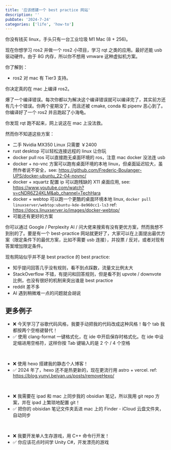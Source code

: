 ```yaml
---
title: '应该搭建一个 best practice 网站'
description: ''
pubDate: '2024-7-24'
categories: ['life', 'how-to']
---
```


你没有钱买 linux，手头只有一台工业垃圾 M1 Mac (8 + 256)。

现在你想学习 ros2 并做一个 ros2 小项目，学习 rqt 之类的应用。最好还能 usb 驱动硬件。由于 8G 内存，所以你不想用 vmware 这种虚拟机方案。

你了解到：

- ros2 对 mac 有 Tier3 支持。

你决定真的在 mac 上编译 ros2。

爆了一个编译错误。每次你都以为解决这个编译错误就可以编译完了，其实前方还有几十个错误。你两个星期没了，而且还被 cmake, conda 和 pipenv 恶心到了。你编译好了一个 ros2 并且跑起了小海龟。

你发现 rqt 跑不起来，网上说这在 mac 上没法救。

然而你不知道这些方案：

- 二手 Nvidia MX350 Linux 只需要 ￥2400
- rust desktop 可以轻松连接远程的 linux 让你玩
- docker pull ros 可以直接跑无桌面环境的 ros，注意 mac docker 没法连 usb
- docker + no-vnc 方案可以跑有桌面环境的本地 linux，但桌面延迟较大，虽然作者说不安全，see: https://github.com/Frederic-Boulanger-UPS/docker-ubuntu_22-04-novnc/
- docker + xquartz 配置 ip 可以跑残缺的 X11 桌面应用, see: https://www.youtube.com/watch?v=cNDR6Z24KLM&ab_channel=TechHara
- docker + webtop 可以跑一个更酷的桌面环境本地 linux, `docker pull linuxserver/webtop:ubuntu-kde-8e960cc1-ls3` ref: https://docs.linuxserver.io/images/docker-webtop/
- 可能还有更好的方案

你可以通过 Google / Perplexity AI / 问大佬来搜索有没有更优方案，然而我想不到别的了。要是有一个 best-practice 网站就更好了，大家可以在上面提出最优方案（限定条件下的最优方案，比如不需要 usb 连接），并投票 / 反对，或者对现有答案增加限定条件。

现有网站似乎并不是 best practice 的 best practice:

- 知乎提问回答几乎没有规则，看不到点踩数，流量文比例太大
- StackOverflow 不错，有提问和回答规则，但是看不到 upvote / downvote 比例，也没有很好的机制来突出谁是 best practice
- reddit 差不多
- AI 遇到稍微难一点的问题就会胡说

## 更多例子

- ❌ 今天学习了谷歌代码风格，我要手动把我的代码改成这种风格！每个 tab 我都按两个空格键替代！
- ✅ 使用 clang-format 一键格式化，在 ide 中开启保存时格式化。在 ide 中设定缩进用空格符，这样你按 Tab 键输入的是 2 个 / 4 个空格

&nbsp;

- ❌ 使用 hexo 搭建我的静态个人博客！
- ✅ 2024 年了，hexo 还不是热更新的，现在更流行用 astro + vercel. ref: https://blog.yunyi.beiyan.us/posts/removeHexo/

&nbsp;

- ❌ 我需要在 ipad 和 mac 上同步我的 obsidian 笔记，所以我用 git repo 方案，并在 ipad 上繁琐地配置 git！
- ✅ 把你的 obisidan 笔记文件夹丢进 mac 上的 Finder - iCloud 云盘文件夹，自动同步

&nbsp;

- ❌ 我要开发单人生存游戏，用 C++ 命令行开发！
- ✅ 你应该花点时间学 Unity C#，开发漂亮的游戏

